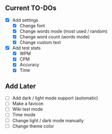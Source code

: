 ## Current TO-DOs

- [x] Add settings
  - [x] Change font
  - [x] Change words mode (most used / random)
  - [x] Change word count (words mode)
  - [x] Change custom text
- [x] Add test stats
  - [x] WPM
  - [x] CPM
  - [x] Accuracy
  - [x] Time

## Add Later

- [ ] Add dark / light mode support (automatic)
- [ ] Make a favicon
- [ ] Wiki test mode
- [ ] Time mode
- [ ] Change light / dark mode manually
- [ ] Change theme color
